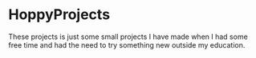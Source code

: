 ﻿# HoppyProjects

These projects is just some small projects I have made when I had some free time and had the need to try something new outside my education.
